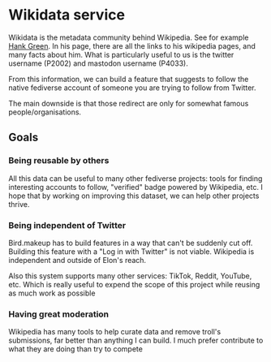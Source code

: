 # Wikidata service

Wikidata is the metadata community behind Wikipedia. See for example
[Hank Green](https://www.wikidata.org/wiki/Q550996). In his page, there are 
all the links to his wikipedia pages, and many facts about him. What is 
particularly useful to us is the twitter username (P2002) and mastodon 
username (P4033). 

From this information, we can build a feature that suggests to follow the 
native fediverse account of someone you are trying to follow from Twitter.

The main downside is that those redirect are only for somewhat famous
people/organisations.

## Goals
### Being reusable by others
All this data can be useful to many other fediverse projects: tools 
for finding interesting accounts to follow, "verified" badge powered by 
Wikipedia, etc. I hope that by working on improving this dataset, we can
help other projects thrive. 
### Being independent of Twitter
Bird.makeup has to build features in a way that can't be suddenly cut off.
Building this feature with a "Log in with Twitter" is not viable.
Wikipedia is independent and outside of Elon's reach.

Also this system supports many other services: TikTok, Reddit, YouTube, etc. 
Which is really useful to expend the scope of this project while reusing as 
much work as possible
### Having great moderation

Wikipedia has many tools to help curate data and remove troll's submissions,
far better than anything I can build. I much prefer contribute to what
they are doing than try to compete